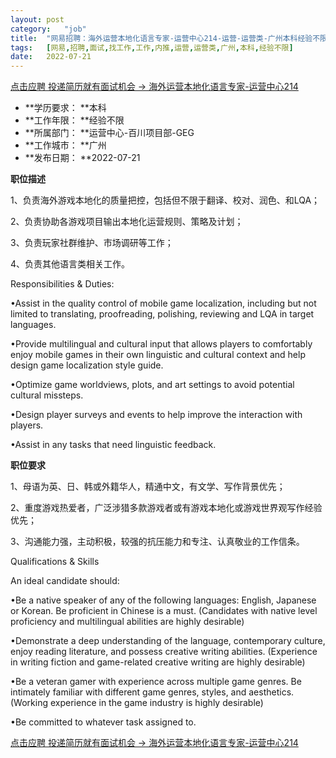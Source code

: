 ```yaml
---
layout:	post
category:	"job"
title:	"网易招聘：海外运营本地化语言专家-运营中心214-运营-运营类-广州本科经验不限"
tags:	[网易,招聘,面试,找工作,工作,内推,运营,运营类,广州,本科,经验不限]
date:	2022-07-21
---
```


[点击应聘 投递简历就有面试机会 ->  海外运营本地化语言专家-运营中心214](http://mobile.bole.netease.com/bole/boleDetail?id=40479&employeeId=346f03c3cda5f04c&key=all)



- **学历要求： **本科
- **工作年限： **经验不限
- **所属部门： **运营中心-百川项目部-GEG
- **工作城市： **广州
- **发布日期： **2022-07-21



**职位描述**

1、负责海外游戏本地化的质量把控，包括但不限于翻译、校对、润色、和LQA；

2、负责协助各游戏项目输出本地化运营规则、策略及计划； 

3、负责玩家社群维护、市场调研等工作；

4、负责其他语言类相关工作。



Responsibilities &amp; Duties:

•Assist in the quality control of mobile game localization, including but not limited to translating, proofreading, polishing, reviewing and LQA in target languages.

•Provide multilingual and cultural input that allows players to comfortably enjoy mobile games in their own linguistic and cultural context and help design game localization style guide.

•Optimize game worldviews, plots, and art settings to avoid potential cultural missteps.

•Design player surveys and events to help improve the interaction with players.

•Assist in any tasks that need linguistic feedback.



**职位要求**

1、母语为英、日、韩或外籍华人，精通中文，有文学、写作背景优先；

2、重度游戏热爱者，广泛涉猎多款游戏者或有游戏本地化或游戏世界观写作经验优先；

3、沟通能力强，主动积极，较强的抗压能力和专注、认真敬业的工作信条。



Qualifications &amp; Skills

An ideal candidate should:

•Be a native speaker of any of the following languages: English, Japanese or Korean. Be proficient in Chinese is a must. (Candidates with native level proficiency and multilingual abilities are highly desirable)

•Demonstrate a deep understanding of the language, contemporary culture, enjoy reading literature, and possess creative writing abilities. (Experience in writing fiction and game-related creative writing are highly desirable)

•Be a veteran gamer with experience across multiple game genres. Be intimately familiar with different game genres, styles, and aesthetics. (Working experience in the game industry is highly desirable)

•Be committed to whatever task assigned to.



[点击应聘 投递简历就有面试机会 ->  海外运营本地化语言专家-运营中心214](http://mobile.bole.netease.com/bole/boleDetail?id=40479&employeeId=346f03c3cda5f04c&key=all)